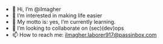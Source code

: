 - 👋 Hi, I’m @ilmagher
- 👀 I’m interested in making life easier
- 🌱 My motto is: yes, I’m currently learning.
- 💞️ I’m looking to collaborate on (sec)(dev)ops
- 📫 How to reach me:   ilmagher.laborer917@passinbox.com

<!---
ilmagher/ilmagher is a ✨ special ✨ repository because its `README.md` (this file) appears on your GitHub profile.
You can click the Preview link to take a look at your changes.
--->
